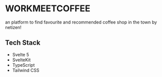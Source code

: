 # WORKMEETCOFFEE

an platform to find favourite and recommended coffee shop in the town by netizen!

## Tech Stack
- Svelte 5
- SvelteKit
- TypeScript
- Tailwind CSS
